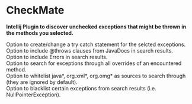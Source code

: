 # CheckMate
<b>Intellij Plugin to discover unchecked exceptions that might be thrown in the methods you selected.</b>  
  
Option to create/change a try catch statement for the selcted exceptions.  
Option to include @throws clauses from JavaDocs in search results.  
Option to include Errors in search results.  
Option to search for exceptions through all overrides of an encountered method.  
Option to whitelist java*, org.xml*, org.omg* as sources to search through (they are ignored by default).  
Option to blacklist certain exceptions from search results (i.e. NullPointerException).  
